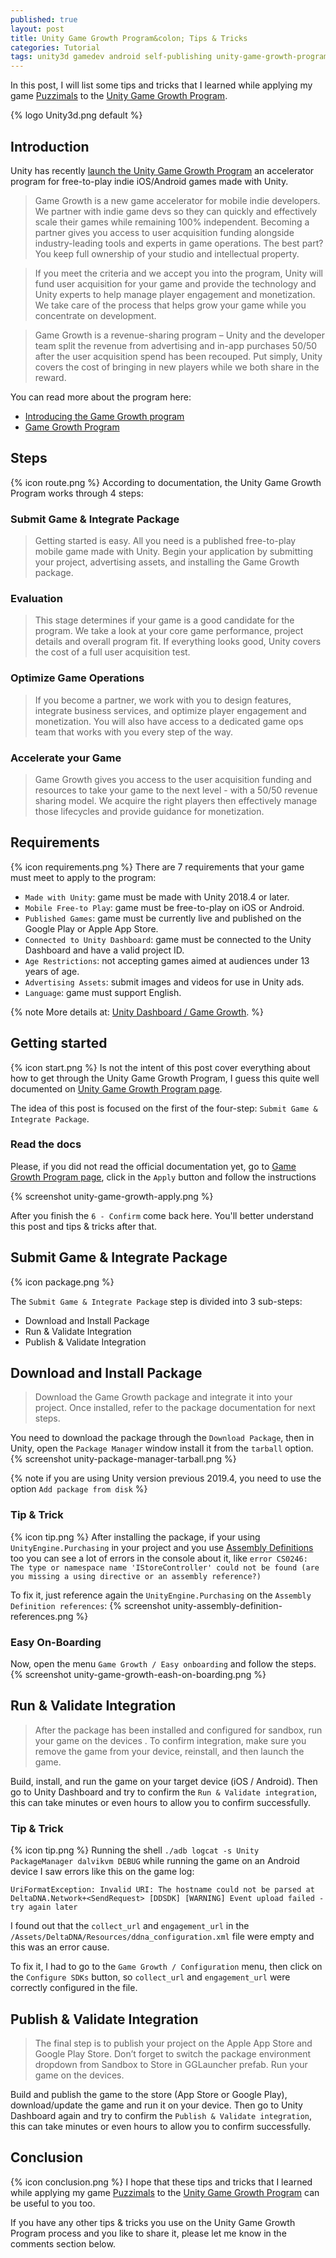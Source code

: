 ```yaml
---
published: true
layout: post
title: Unity Game Growth Program&colon; Tips & Tricks
categories: Tutorial
tags: unity3d gamedev android self-publishing unity-game-growth-program
---
```

In this post, I will list some tips and tricks that I learned while applying my game [Puzzimals](https://play.google.com/store/apps/details?id=br.com.diegogiacomelli.puzzimals) to the [Unity Game Growth Program](https://unity.com/solutions/mobile/game-growth-program).

{% logo Unity3d.png default %}

## Introduction
Unity has recently [launch the Unity Game Growth Program](https://blogs.unity3d.com/2020/10/13/introducing-the-game-growth-program/) an accelerator program for free-to-play indie iOS/Android games made with Unity.

> Game Growth is a new game accelerator for mobile indie developers. We partner with indie game devs so they can quickly and effectively scale their games while remaining 100% independent. Becoming a partner gives you access to user acquisition funding alongside industry-leading tools and experts in game operations. The best part? You keep full ownership of your studio and intellectual property.

> If you meet the criteria and we accept you into the program, Unity will fund user acquisition for your game and provide the technology and Unity experts to help manage player engagement and monetization. We take care of the process that helps grow your game while you concentrate on development. 

> Game Growth is a revenue-sharing program – Unity and the developer team split the revenue from advertising and in-app purchases 50/50 after the user acquisition spend has been recouped. Put simply, Unity covers the cost of bringing in new players while we both share in the reward. 

You can read more about the program here:
* [Introducing the Game Growth program](https://blogs.unity3d.com/2020/10/13/introducing-the-game-growth-program/)
* [Game Growth Program](https://unity.com/solutions/mobile/game-growth-program)

## Steps
{% icon route.png %}
According to documentation, the Unity Game Growth Program works through 4 steps:

### Submit Game & Integrate Package
> Getting started is easy. All you need is a published free-to-play mobile game made with Unity. Begin your application by submitting your project, advertising assets, and installing the Game Growth package.

### Evaluation
> This stage determines if your game is a good candidate for the program. We take a look at your core game performance, project details and overall program fit. If everything looks good, Unity covers the cost of a full user acquisition test.

### Optimize Game Operations
> If you become a partner, we work with you to design features, integrate business services, and optimize player engagement and monetization. You will also have access to a dedicated game ops team that works with you every step of the way.

### Accelerate your Game
> Game Growth gives you access to the user acquisition funding and resources to take your game to the next level - with a 50/50 revenue sharing model. We acquire the right players then effectively manage those lifecycles and provide guidance for monetization.

## Requirements
{% icon requirements.png %}
There are 7 requirements that your game must meet to apply to the program:

* `Made with Unity`: game must be made with Unity 2018.4 or later.
* `Mobile Free-to Play`: game must be free-to-play on iOS or Android.
* `Published Games`: game must be currently live and published on the Google Play or Apple App Store.
* `Connected to Unity Dashboard`: game must be connected to the Unity Dashboard and have a valid project ID.
* `Age Restrictions`: not accepting games aimed at audiences under 13 years of age.
* `Advertising Assets`: submit images and videos for use in Unity ads. 
* `Language`: game must support English.

{% note More details at: [Unity Dashboard / Game Growth](https://dashboard.unity3d.com/). %}

## Getting started
{% icon start.png %}
Is not the intent of this post cover everything about how to get through the Unity Game Growth Program, I guess this quite well documented on [Unity Game Growth Program page](https://unity.com/solutions/mobile/game-growth-program).

The idea of this post is focused on the first of the four-step: `Submit Game & Integrate Package`. 

### Read the docs
Please, if you did not read the official documentation yet, go to [Game Growth Program page](https://unity.com/solutions/mobile/game-growth-program), click in the `Apply` button and follow the instructions

{% screenshot unity-game-growth-apply.png %}

After you finish the `6 - Confirm` come back here. You'll better understand this post and tips & tricks after that.

## Submit Game & Integrate Package
{% icon package.png %}

The `Submit Game & Integrate Package` step is divided into 3 sub-steps:
* Download and Install Package
* Run & Validate Integration
* Publish & Validate Integration

## Download and Install Package
> Download the Game Growth package and integrate it into your project. Once installed, refer to the package documentation for next steps.

You need to download the package through the `Download Package`, then in Unity, open the `Package Manager` window install it from the `tarball` option.
{% screenshot unity-package-manager-tarball.png %}

{% note if you are using Unity version previous 2019.4, you need to use the option `Add package from disk` %}

### Tip & Trick
{% icon tip.png %}
After installing the package, if your using `UnityEngine.Purchasing` in your project and you use [Assembly Definitions](https://docs.unity3d.com/Manual/ScriptCompilationAssemblyDefinitionFiles.html) too you can see a lot of errors in the console about it, like `error CS0246: The type or namespace name 'IStoreController' could not be found (are you missing a using directive or an assembly reference?)`

To fix it, just reference again the `UnityEngine.Purchasing` on the `Assembly Definition references`:
{% screenshot unity-assembly-definition-references.png %}

### Easy On-Boarding
Now, open the menu `Game Growth / Easy onboarding` and follow the steps.
{% screenshot unity-game-growth-eash-on-boarding.png %}

## Run & Validate Integration
> After the package has been installed and configured for sandbox, run your game on the devices . To confirm integration, make sure you remove the game from your device, reinstall, and then launch the game.

Build, install, and run the game on your target device (iOS / Android).
Then go to Unity Dashboard and try to confirm the `Run & Validate integration`, this can take minutes or even hours to allow you to confirm successfully.

### Tip & Trick
{% icon tip.png %}
Running the shell `./adb logcat -s Unity PackageManager dalvikvm DEBUG` while running the game on an Android device I saw errors like this on the game log:

`UriFormatException: Invalid URI: The hostname could not be parsed
at DeltaDNA.Network+<SendRequest>
[DDSDK] [WARNING] Event upload failed - try again later`

I found out that the `collect_url` and `engagement_url` in the `/Assets/DeltaDNA/Resources/ddna_configuration.xml` file were empty and this was an error cause.

To fix it, I had to go to the `Game Growth / Configuration` menu, then click on the `Configure SDKs` button, so `collect_url` and `engagement_url` were correctly configured in the file.

## Publish & Validate Integration
> The final step is to publish your project on the Apple App Store and Google Play Store. Don’t forget to switch the package environment dropdown from Sandbox to Store in GGLauncher prefab. Run your game on the devices.

Build and publish the game to the store (App Store or Google Play), download/update the game and run it on your device.
Then go to Unity Dashboard again and try to confirm the `Publish & Validate integration`, this can take minutes or even hours to allow you to confirm successfully.

## Conclusion
{% icon conclusion.png %}
I hope that these tips and tricks that I learned while applying my game [Puzzimals](https://play.google.com/store/apps/details?id=br.com.diegogiacomelli.puzzimals) to the [Unity Game Growth Program](https://unity.com/solutions/mobile/game-growth-program) can be useful to you too.

If you have any other tips & tricks you use on the Unity Game Growth Program process and you like to share it, please let me know in the comments section below.